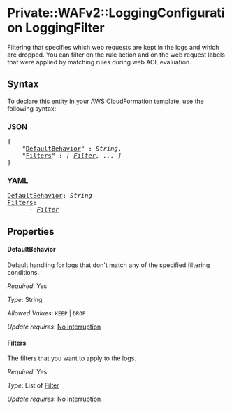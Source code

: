 # Private::WAFv2::LoggingConfiguration LoggingFilter

Filtering that specifies which web requests are kept in the logs and which are dropped. You can filter on the rule action and on the web request labels that were applied by matching rules during web ACL evaluation.

## Syntax

To declare this entity in your AWS CloudFormation template, use the following syntax:

### JSON

<pre>
{
    "<a href="#defaultbehavior" title="DefaultBehavior">DefaultBehavior</a>" : <i>String</i>,
    "<a href="#filters" title="Filters">Filters</a>" : <i>[ <a href="filter.md">Filter</a>, ... ]</i>
}
</pre>

### YAML

<pre>
<a href="#defaultbehavior" title="DefaultBehavior">DefaultBehavior</a>: <i>String</i>
<a href="#filters" title="Filters">Filters</a>: <i>
      - <a href="filter.md">Filter</a></i>
</pre>

## Properties

#### DefaultBehavior

Default handling for logs that don't match any of the specified filtering conditions.

_Required_: Yes

_Type_: String

_Allowed Values_: <code>KEEP</code> | <code>DROP</code>

_Update requires_: [No interruption](https://docs.aws.amazon.com/AWSCloudFormation/latest/UserGuide/using-cfn-updating-stacks-update-behaviors.html#update-no-interrupt)

#### Filters

The filters that you want to apply to the logs.

_Required_: Yes

_Type_: List of <a href="filter.md">Filter</a>

_Update requires_: [No interruption](https://docs.aws.amazon.com/AWSCloudFormation/latest/UserGuide/using-cfn-updating-stacks-update-behaviors.html#update-no-interrupt)

